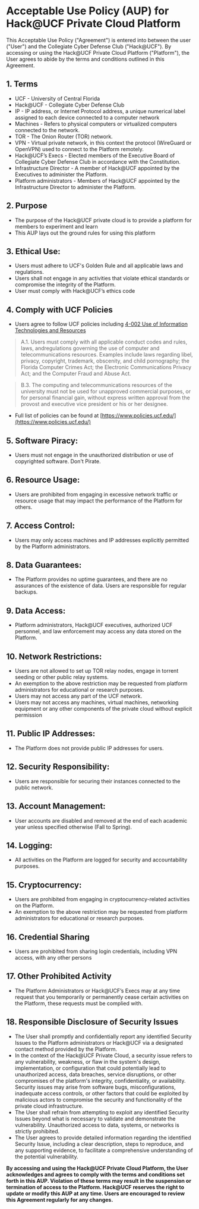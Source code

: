 # Acceptable Use Policy (AUP) for Hack@UCF Private Cloud Platform

This Acceptable Use Policy ("Agreement") is entered into between the user ("User") and the Collegiate Cyber Defense Club ("Hack@UCF"). By accessing or using the Hack@UCF Private Cloud Platform ("Platform"), the User agrees to abide by the terms and conditions outlined in this Agreement.

## 1. Terms
- UCF - University of Central Florida
- Hack@UCF - Collegiate Cyber Defense Club
- IP - IP address, or Internet Protocol address, a unique numerical label assigned to each device connected to a computer network
- Machines - Refers to physical computers or virtualized computers connected to the network.
- TOR - The Onion Router (TOR) network.
- VPN - Virtual private network, in this context the protocol (WireGuard or OpenVPN) used to connect to the Platform remotely.
- Hack@UCF’s Execs - Elected members of the Executive Board of Collegiate Cyber Defense Club in accordance with the Constitution.
- Infrastructure Director - A member of Hack@UCF appointed by the Executives to administer the Platform.
- Platform administrators - Members of Hack@UCF appointed by the Infrastructure Director to administer the Platform.

## 2. Purpose
- The purpose of the Hack@UCF private cloud is to provide a platform for members to experiment and learn 
- This AUP lays out the ground rules for using this platform

## 3. Ethical Use:
- Users must adhere to UCF's Golden Rule and all applicable laws and regulations.
- Users shall not engage in any activities that violate ethical standards or compromise the integrity of the Platform.
- User must comply with Hack@UCF’s ethics code

## 4. Comply with UCF Policies 
- Users agree to follow UCF policies including [4-002 Use of Information Technologies and
Resources](https://policies.ucf.edu/documents/4-002.pdf)
> A.1. Users must comply with all applicable conduct codes and rules, laws, andregulations governing the use of computer and telecommunications resources. Examples include laws regarding libel, privacy, copyright, trademark, obscenity, and child pornography; the Florida Computer Crimes Act; the Electronic Communications Privacy Act; and the Computer Fraud and Abuse Act.

> B.3. The computing and telecommunications resources of the university must not be used for unapproved commercial purposes, or for personal financial gain, without express written approval from the provost and executive vice president or his or her designee.


- Full list of policies can be found at [https://www.policies.ucf.edu/](https://www.policies.ucf.edu/)

## 5. Software Piracy:
- Users must not engage in the unauthorized distribution or use of copyrighted software. Don't Pirate.

## 6. Resource Usage:
- Users are prohibited from engaging in excessive network traffic or resource usage that may impact the performance of the Platform for others.

## 7. Access Control:
- Users may only access machines and IP addresses explicitly permitted by the Platform administrators.

## 8. Data Guarantees:
- The Platform provides no uptime guarantees, and there are no assurances of the existence of data. Users are responsible for regular backups.

## 9. Data Access:
- Platform administrators, Hack@UCF executives, authorized UCF personnel, and law enforcement may access any data stored on the Platform.

## 10. Network Restrictions:
- Users are not allowed to set up TOR relay nodes, engage in torrent seeding or other public relay systems.
- An exemption to the above restriction may be requested from platform administrators for educational or research purposes. 
- Users may not access any part of the UCF network.
- Users may not access any machines, virtual machines, networking equipment or any other components of the private cloud without explicit permission

## 11. Public IP Addresses:
- The Platform does not provide public IP addresses for users.

## 12. Security Responsibility:
- Users are responsible for securing their instances connected to the public network.

## 13. Account Management:
- User accounts are disabled and removed at the end of each academic year unless specified otherwise (Fall to Spring).

## 14. Logging:
- All activities on the Platform are logged for security and accountability purposes.

## 15. Cryptocurrency:
- Users are prohibited from engaging in cryptocurrency-related activities on the Platform.
- An exemption to the above restriction may be requested from platform administrators for educational or research purposes. 

## 16. Credential Sharing
- Users are prohibited from sharing login credentials, including VPN access, with any other persons

## 17. Other Prohibited Activity
- The Platform Administrators or Hack@UCF’s Execs may at any time request that you temporarily or permanently cease certain activities on the Platform, these requests must be complied with. 

## 18. Responsible Disclosure of Security Issues
- The User shall promptly and confidentially report any identified Security Issues to the Platform administrators or Hack@UCF via a designated contact method provided by the Platform.
- In the context of the Hack@UCF Private Cloud, a security issue refers to any vulnerability, weakness, or flaw in the system's design, implementation, or configuration that could potentially lead to unauthorized access, data breaches, service disruptions, or other compromises of the platform's integrity, confidentiality, or availability. Security issues may arise from software bugs, misconfigurations, inadequate access controls, or other factors that could be exploited by malicious actors to compromise the security and functionality of the private cloud infrastructure.
- The User shall refrain from attempting to exploit any identified Security Issues beyond what is necessary to validate and demonstrate the vulnerability. Unauthorized access to data, systems, or networks is strictly prohibited.
- The User agrees to provide detailed information regarding the identified Security Issue, including a clear description, steps to reproduce, and any supporting evidence, to facilitate a comprehensive understanding of the potential vulnerability.

**By accessing and using the Hack@UCF Private Cloud Platform, the User acknowledges and agrees to comply with the terms and conditions set forth in this AUP. Violation of these terms may result in the suspension or termination of access to the Platform. Hack@UCF reserves the right to update or modify this AUP at any time. Users are encouraged to review this Agreement regularly for any changes.**
